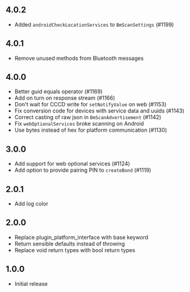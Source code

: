 ## 4.0.2
* Added `androidCheckLocationServices` to `BmScanSettings` (#1199)

## 4.0.1
* Remove unused methods from Bluetooth messages

## 4.0.0
* Better guid equals operator (#1169)
* Add on turn on response stream (#1166)
* Don't wait for CCCD write for `setNotifyValue` on web (#1153)
* Fix conversion code for devices with service data and uuids (#1143)
* Correct casting of raw json in `BmScanAdvertisement` (#1142)
* Fix `webOptionalServices` broke scanning on Android
* Use bytes instead of hex for platform communication (#1130)

## 3.0.0
* Add support for web optional services (#1124)
* Add option to provide pairing PIN to `createBond` (#1119)

## 2.0.1
* Add log color

## 2.0.0
* Replace plugin_platform_interface with base keyword
* Return sensible defaults instead of throwing
* Replace void return types with bool return types

## 1.0.0
* Initial release
